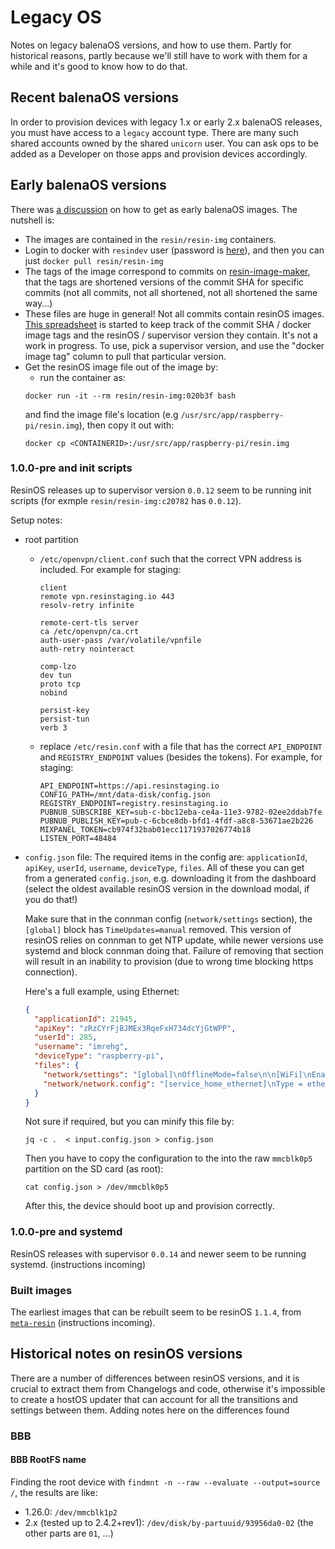 # Legacy OS

Notes on legacy balenaOS versions, and how to use them. Partly for historical reasons, partly because we'll still have to work with them for a while and it's good to know how to do that.

## Recent balenaOS versions
In order to provision devices with legacy 1.x or early 2.x balenaOS releases, you must have access to a `legacy` account type. There are many such shared accounts owned by the shared `unicorn` user. You can ask ops to be added as a Developer on those apps and provision devices accordingly. 

## Early balenaOS versions

There was [a discussion](https://www.flowdock.com/app/rulemotion/r-resinos/threads/m8UFn40WueuiNVxiC--Y_zuwqco) on how to get as early balenaOS images. The nutshell is:

*   The images are contained in the `resin/resin-img` containers.
*   Login to docker with `resindev` user (password is [here](https://github.com/resin-io/resin-containers/blob/master/cloud_formation/systemd/services/docker_login.service#L11)), and then you can just `docker pull resin/resin-img`
*   The tags of the image correspond to commits on [resin-image-maker](https://github.com/resin-io/resin-image-maker/), that the tags are shortened versions of the commit SHA for specific commits (not all commits, not all shortened, not all shortened the same way...)
*   These files are huge in general! Not all commits contain resinOS images. [This spreadsheet](https://docs.google.com/a/resin.io/spreadsheets/d/1AGseXOAGpQfI9t4jXg_wD_a4knaocf1d8ZdCKquIVeg/edit?usp=sharing) is started to keep track of the commit SHA / docker image tags and the resinOS / supervisor version they contain. It's not a work in progress. To use, pick a supervisor version, and use the "docker image tag" column to pull that particular version.
*   Get the resinOS image file out of the image by:
    *   run the container as:
    ```
    docker run -it --rm resin/resin-img:020b3f bash
    ```
    and find the image file's location (e.g `/usr/src/app/raspberry-pi/resin.img`), then copy it out with:
    ```
    docker cp <CONTAINERID>:/usr/src/app/raspberry-pi/resin.img
    ```

### 1.0.0-pre and init scripts

ResinOS releases up to supervisor version `0.0.12` seem to be running init scripts (for exmple `resin/resin-img:c20782` has `0.0.12`).

Setup notes:

*   root partition
    *   `/etc/openvpn/client.conf` such that the correct VPN address is included. For example for staging:
        ```
        client
        remote vpn.resinstaging.io 443
        resolv-retry infinite

        remote-cert-tls server
        ca /etc/openvpn/ca.crt
        auth-user-pass /var/volatile/vpnfile
        auth-retry nointeract

        comp-lzo
        dev tun
        proto tcp
        nobind

        persist-key
        persist-tun
        verb 3
        ```
    *   replace `/etc/resin.conf` with a file that has the correct `API_ENDPOINT` and `REGISTRY_ENDPOINT` values (besides the tokens). For example, for staging:
        ```
        API_ENDPOINT=https://api.resinstaging.io
        CONFIG_PATH=/mnt/data-disk/config.json
        REGISTRY_ENDPOINT=registry.resinstaging.io
        PUBNUB_SUBSCRIBE_KEY=sub-c-bbc12eba-ce4a-11e3-9782-02ee2ddab7fe
        PUBNUB_PUBLISH_KEY=pub-c-6cbce8db-bfd1-4fdf-a8c8-53671ae2b226
        MIXPANEL_TOKEN=cb974f32bab01ecc1171937026774b18
        LISTEN_PORT=48484
        ```
*   `config.json` file:
    The required items in the config are: `applicationId`, `apiKey`, `userId`, `username`, `deviceType`, `files`. All of these you can get from a generated `config.json`, e.g. downloading it from the dashboard (select the oldest available resinOS version in the download modal, if you do that!)

    Make sure that in the connman config (`network/settings` section), the `[global]` block has `TimeUpdates=manual` removed. This version of resinOS relies on connman to get NTP update, while newer versions use systemd and block connman doing that. Failure of removing that section will result in an inability to provision (due to wrong time blocking https connection).

    Here's a full example, using Ethernet:

    ```json
    {
      "applicationId": 21945,
      "apiKey": "zRzCYrFjBJMEx3RqeFxH734dcYjGtWPP",
      "userId": 285,
      "username": "imrehg",
      "deviceType": "raspberry-pi",
      "files": {
        "network/settings": "[global]\nOfflineMode=false\n\n[WiFi]\nEnable=true\nTethering=false\n\n[Wired]\nEnable=true\nTethering=false\n\n[Bluetooth]\nEnable=true\nTethering=false",
        "network/network.config": "[service_home_ethernet]\nType = ethernet\nNameservers = 8.8.8.8,8.8.4.4"
      }
    }
    ```

    Not sure if required, but you can minify this file by:

    ```
    jq -c .  < input.config.json > config.json
    ```

    Then you have to copy the configuration to the into the raw `mmcblk0p5` partition on the SD card (as root):

    ```
    cat config.json > /dev/mmcblk0p5
    ```

    After this, the device should boot up and provision correctly.

### 1.0.0-pre and systemd

ResinOS releases with supervisor `0.0.14` and newer seem to be running systemd. (instructions incoming)


### Built images

The earliest images that can be rebuilt seem to be resinOS `1.1.4`, from [`meta-resin`](https://github.com/resin-os/meta-resin) (instructions incoming).


## Historical notes on resinOS versions

There are a number of differences between resinOS versions, and it is crucial to extract them from Changelogs and code, otherwise it's impossible to create a hostOS updater that can account for all the transitions and settings between them. Adding notes here on the differences found

### BBB

#### BBB RootFS name

Finding the root device with `findmnt -n --raw --evaluate --output=source /`, the results are like:

* 1.26.0: `/dev/mmcblk1p2`
* 2.x (tested up to 2.4.2+rev1): `/dev/disk/by-partuuid/93956da0-02` (the other parts are `01`, ...)